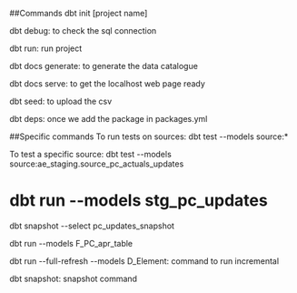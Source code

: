 ##Commands
dbt init [project name]

dbt debug: to check the sql connection

dbt run: run project

dbt docs generate: to generate the data catalogue

dbt docs serve: to get the localhost web page ready

dbt seed: to upload the csv

dbt deps: once we add the package in packages.yml

##Specific commands
To run tests on sources:
dbt test --models source:*

To test a specific source:
dbt test --models source:ae_staging.source_pc_actuals_updates

# dbt run --models stg_pc_updates
dbt snapshot --select pc_updates_snapshot

dbt run --models F_PC_apr_table


dbt run --full-refresh --models D_Element: command to run incremental 

dbt snapshot: snapshot command
